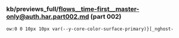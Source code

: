 ### kb/previews_full/flows__time-first__master-only@auth.har.part002.md (part 002)

```md
ow:0 0 10px 10px var(--y-core-color-surface-primary)}[_nghost-
```

```
